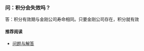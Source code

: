 ### 问：积分会失效吗？

答：积分有效期与金刚公司寿命相同。只要金刚公司存在，积分就有效
#### 推荐阅读
- [问题与解答](https://a2zitpro.github.io/web/列表-问题与解答)
